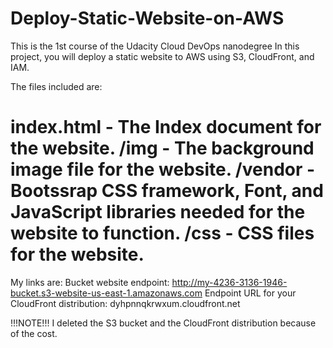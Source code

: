 # Deploy-Static-Website-on-AWS
This is the 1st course of the Udacity Cloud DevOps nanodegree
In this project, you will deploy a static website to AWS using S3, CloudFront, and IAM.

The files included are: 

index.html - The Index document for the website.
/img - The background image file for the website.
/vendor - Bootssrap CSS framework, Font, and JavaScript libraries needed for the website to function.
/css - CSS files for the website.
=====================================================================
My links are:
Bucket website endpoint:
http://my-4236-3136-1946-bucket.s3-website-us-east-1.amazonaws.com
Endpoint URL for your CloudFront distribution:
dyhpnnqkrwxum.cloudfront.net

!!!NOTE!!!
I deleted the S3 bucket and the CloudFront distribution because of the cost. 
